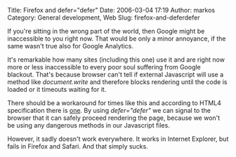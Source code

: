 Title: Firefox and defer="defer"
Date: 2006-03-04 17:19
Author: markos
Category: General development, Web
Slug: firefox-and-deferdefer

If you're sitting in the wrong part of the world, then Google might be
inaccessible to you right now. That would be only a minor annoyance, if
the same wasn't true also for Google Analytics.

It's remarkable how many sites (including this one) use it and are right
now more or less inaccessible to every poor soul suffering from Google
blackout. That's because browser can't tell if external Javascript will
use a method like *document.write* and therefore blocks rendering until
the code is loaded or it timeouts waiting for it.

There should be a workaround for times like this and according to HTML4
specification there is
[one](http://www.w3.org/TR/1999/REC-html401-19991224/interact/scripts.html#adef-defer).
By using *defer="defer"* we can signal to the browser that it can safely
proceed rendering the page, because we won't be using any dangerous
methods in our Javascript files.

However, it sadly doesn't work everywhere. It works in Internet
Explorer, but fails in Firefox and Safari. And that simply sucks.

